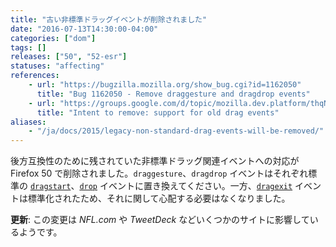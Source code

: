 ```yaml
---
title: "古い非標準ドラッグイベントが削除されました"
date: "2016-07-13T14:30:00-04:00"
categories: ["dom"]
tags: []
releases: ["50", "52-esr"]
statuses: "affecting"
references:
    - url: "https://bugzilla.mozilla.org/show_bug.cgi?id=1162050"
      title: "Bug 1162050 - Remove draggesture and dragdrop events"
    - url: "https://groups.google.com/d/topic/mozilla.dev.platform/thqN2Umpea0/discussion"
      title: "Intent to remove: support for old drag events"
aliases:
    - "/ja/docs/2015/legacy-non-standard-drag-events-will-be-removed/"
---
```

後方互換性のために残されていた非標準ドラッグ関連イベントへの対応が Firefox 50 で削除されました。`draggesture`、`dragdrop` イベントはそれぞれ標準の [`dragstart`](https://developer.mozilla.org/docs/Web/Events/dragstart)、[`drop`](https://developer.mozilla.org/docs/Web/Events/drop) イベントに置き換えてください。一方、[`dragexit`](https://developer.mozilla.org/docs/Web/Events/dragexit) イベントは標準化されたため、それに関して心配する必要はなくなりました。

**更新**: この変更は *NFL.com* や *TweetDeck* などいくつかのサイトに影響しているようです。
